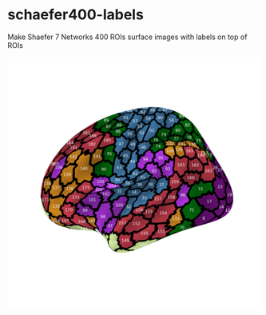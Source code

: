 # schaefer400-labels

Make Shaefer 7 Networks 400 ROIs surface images with labels on top of ROIs 

![left-lateral](https://github.com/Roman-Belenya/schaefer400-labels/blob/master/left-lateral.png)
